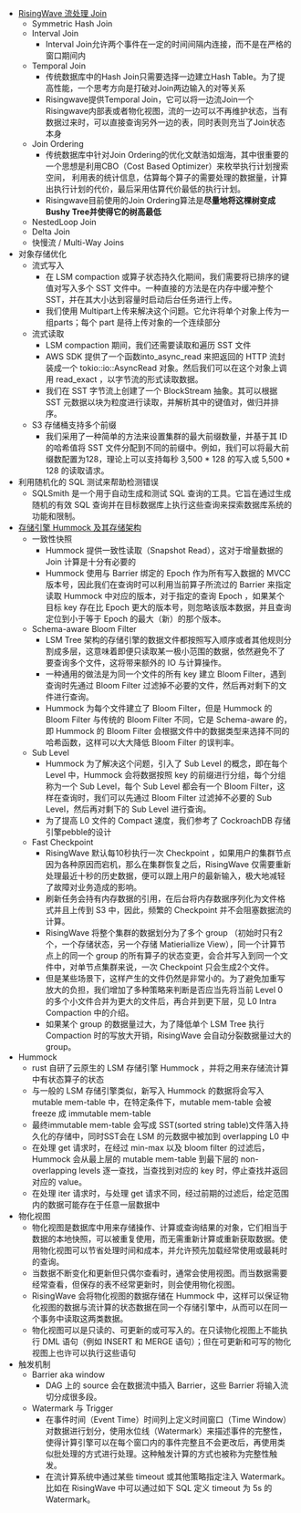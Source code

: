 
- [RisingWave 流处理 Join](https://mp.weixin.qq.com/s/u_9Y_cuOiuRGT17XU_34zA)
  - Symmetric Hash Join
  - Interval Join
    - Interval Join允许两个事件在一定的时间间隔内连接，而不是在严格的窗口期间内
  - Temporal Join
    - 传统数据库中的Hash Join只需要选择一边建立Hash Table。为了提高性能，一个思考方向是打破对Join两边输入的对等关系
    - Risingwave提供Temporal Join，它可以将一边流Join一个Risingwave内部表或者物化视图，流的一边可以不再维护状态，当有数据过来时，可以直接查询另外一边的表，同时表则充当了Join状态本身
  - Join Ordering
    - 传统数据库中针对Join Ordering的优化文献浩如烟海，其中很重要的一个思想是利用CBO（Cost Based Optimizer）来枚举执行计划搜索空间， 利用表的统计信息，估算每个算子的需要处理的数据量，计算出执行计划的代价，最后采用估算代价最低的执行计划。
    - Risingwave目前使用的Join Ordering算法是**尽量地将这棵树变成Bushy Tree并使得它的树高最低**
  - NestedLoop Join
  - Delta Join
  - 快慢流 / Multi-Way Joins
- 对象存储优化
  - 流式写入
    - 在 LSM compaction 或算子状态持久化期间，我们需要将已排序的键值对写入多个 SST 文件中。一种直接的方法是在内存中缓冲整个SST，并在其大小达到容量时启动后台任务进行上传。
    - 我们使用 Multipart上传来解决这个问题。它允许将单个对象上传为一组parts；每个 part 是待上传对象的一个连续部分
  - 流式读取
    - LSM compaction 期间，我们还需要读取和遍历 SST 文件
    - AWS SDK 提供了一个函数into_async_read 来把返回的 HTTP 流封装成一个 tokio::io::AsyncRead 对象。然后我们可以在这个对象上调用 read_exact ，以字节流的形式读取数据。
    - 我们在 SST 字节流上创建了一个 BlockStream 抽象。其可以根据 SST 元数据以块为粒度进行读取，并解析其中的键值对，做归并排序。
  - S3 存储桶支持多个前缀
    - 我们采用了一种简单的方法来设置集群的最大前缀数量，并基于其 ID 的哈希值将 SST 文件分配到不同的前缀中。例如，我们可以将最大前缀数配置为128，理论上可以支持每秒 3,500 * 128 的写入或 5,500 * 128 的读取请求。
- 利用随机化的 SQL 测试来帮助检测错误
  - SQLSmith 是一个用于自动生成和测试 SQL 查询的工具。它旨在通过生成随机的有效 SQL 查询并在目标数据库上执行这些查询来探索数据库系统的功能和限制。
- [存储引擎 Hummock 及其存储架构](https://mp.weixin.qq.com/s/PXkkOaikx0h54Msm0HEFSw)
  - 一致性快照
    - Hummock 提供一致性读取（Snapshot Read），这对于增量数据的 Join 计算是十分有必要的
    - Hummock 使用与 Barrier 绑定的 Epoch 作为所有写入数据的 MVCC 版本号，因此我们在查询时可以利用当前算子所流过的 Barrier 来指定读取 Hummock 中对应的版本，对于指定的查询 Epoch ，如果某个目标 key 存在比 Epoch 更大的版本号，则忽略该版本数据，并且查询定位到小于等于 Epoch 的最大（新）的那个版本。
  - Schema-aware Bloom Filter
    - LSM Tree 架构的存储引擎的数据文件都按照写入顺序或者其他规则分割成多层，这意味着即便只读取某一极小范围的数据，依然避免不了要查询多个文件，这将带来额外的 IO 与计算操作。
    - 一种通用的做法是为同一个文件的所有 key 建立 Bloom Filter，遇到查询时先通过 Bloom Filter 过滤掉不必要的文件，然后再对剩下的文件进行查询。
    - Hummock 为每个文件建立了 Bloom Filter，但是 Hummock 的 Bloom Filter 与传统的 Bloom Filter 不同，它是 Schema-aware 的，即 Hummock 的 Bloom Filter 会根据文件中的数据类型来选择不同的哈希函数，这样可以大大降低 Bloom Filter 的误判率。
  - Sub Level
    - Hummock 为了解决这个问题，引入了 Sub Level 的概念，即在每个 Level 中，Hummock 会将数据按照 key 的前缀进行分组，每个分组称为一个 Sub Level，每个 Sub Level 都会有一个 Bloom Filter，这样在查询时，我们可以先通过 Bloom Filter 过滤掉不必要的 Sub Level，然后再对剩下的 Sub Level 进行查询。
    - 为了提高 L0 文件的 Compact 速度，我们参考了 CockroachDB 存储引擎pebble的设计
  - Fast Checkpoint
    - RisingWave 默认每10秒执行一次 Checkpoint ，如果用户的集群节点因为各种原因而宕机，那么在集群恢复之后，RisingWave 仅需要重新处理最近十秒的历史数据，便可以跟上用户的最新输入，极大地减轻了故障对业务造成的影响。
    - 刷新任务会持有内存数据的引用，在后台将内存数据序列化为文件格式并且上传到 S3 中，因此，频繁的 Checkpoint 并不会阻塞数据流的计算。
    - RisingWave 将整个集群的数据划分为了多个 group （初始时只有2个，一个存储状态，另一个存储 Matieriallize View），同一个计算节点上的同一个 group 的所有算子的状态变更，会合并写入到同一个文件中，对单节点集群来说，一次 Checkpoint 只会生成2个文件。
    - 但是某些场景下，这样产生的文件仍然是非常小的。为了避免加重写放大的负担，我们增加了多种策略来判断是否应当先将当前 Level 0 的多个小文件合并为更大的文件后，再合并到更下层，见 L0 Intra Compaction 中的介绍。
    - 如果某个 group 的数据量过大，为了降低单个 LSM Tree 执行 Compaction 时的写放大开销，RisingWave 会自动分裂数据量过大的 group。
- Hummock 
  - rust 自研了云原生的 LSM 存储引擎 Hummock ，并将之用来存储流计算中有状态算子的状态
  - 与一般的 LSM 存储引擎类似，新写入 Hummock 的数据将会写入 mutable mem-table 中，在特定条件下，mutable mem-table 会被 freeze 成 immutable mem-table
  - 最终immutable mem-table 会写成 SST(sorted string table)文件落入持久化的存储中，同时SST会在 LSM 的元数据中被加到 overlapping L0 中
  - 在处理 get 请求时，在经过 min-max 以及 bloom filter 的过滤后，Hummock 会从最上层的 mutable mem-table 到最下层的 non-overlapping levels 逐一查找，当查找到对应的 key 时，停止查找并返回对应的 value。
  - 在处理 iter 请求时，与处理 get 请求不同，经过前期的过滤后，给定范围内的数据可能存在于任意一层数据中
- 物化视图
  - 物化视图是数据库中用来存储操作、计算或查询结果的对象，它们相当于数据的本地快照，可以被重复使用，而无需重新计算或重新获取数据。使用物化视图可以节省处理时间和成本，并允许预先加载经常使用或最耗时的查询。
  - 当数据不断变化和更新但只偶尔查看时，通常会使用视图。而当数据需要经常查看，但保存的表不经常更新时，则会使用物化视图。
  - RisingWave 会将物化视图的数据存储在 Hummock 中，这样可以保证物化视图的数据与流计算的状态数据在同一个存储引擎中，从而可以在同一个事务中读取这两类数据。
  - 物化视图可以是只读的、可更新的或可写入的。在只读物化视图上不能执行 DML 语句（例如 INSERT 和 MERGE 语句）；但在可更新和可写的物化视图上也许可以执行这些语句
- 触发机制
  - Barrier aka window
    - DAG 上的 source 会在数据流中插入 Barrier，这些 Barrier 将输入流切分成很多段。
  - Watermark 与 Trigger
    - 在事件时间（Event Time）时间列上定义时间窗口（Time Window）对数据进行划分，使用水位线（Watermark）来描述事件的完整性，使得计算引擎可以在每个窗口内的事件完整且不会更改后，再使用类似批处理的方式进行处理。这种触发计算的方式也被称为完整性触发。
    - 在流计算系统中通过某些 timeout 或其他策略指定注入 Watermark。比如在 RisingWave 中可以通过如下 SQL 定义 timeout 为 5s 的 Watermark。

